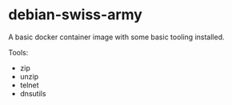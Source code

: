 # debian-swiss-army

A basic docker container image with some basic tooling installed.

Tools:

* zip
* unzip
* telnet
* dnsutils
